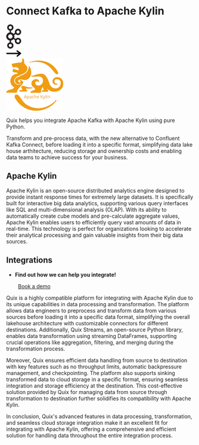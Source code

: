# Connect Kafka to Apache Kylin

<div class="connect-images cards blog-grid-card" markdown>
<div>
<img src="../images/kafka_logo.png" width="40px" />
</div>
<div>
<img src="../images/arrow.svg" width="40px" />
</div>
<div>
<img src="./images/apache-kylin_1.jpg" />
</div>
</div>

Quix helps you integrate Apache Kafka with Apache Kylin using pure Python.

Transform and pre-process data, with the new alternative to Confluent Kafka Connect, before loading it into a specific format, simplifying data lake house arthitecture, reducing storage and ownership costs and enabling data teams to achieve success for your business.

## Apache Kylin

Apache Kylin is an open-source distributed analytics engine designed to provide instant response times for extremely large datasets. It is specifically built for interactive big data analytics, supporting various query interfaces like SQL and multi-dimensional analysis (OLAP). With its ability to automatically create cube models and pre-calculate aggregate values, Apache Kylin enables users to efficiently query vast amounts of data in real-time. This technology is perfect for organizations looking to accelerate their analytical processing and gain valuable insights from their big data sources.

## Integrations

<div class="grid cards" markdown>

- __Find out how we can help you integrate!__

    <a class="md-button md-button--primary" href="https://share.hsforms.com/1iW0TmZzKQMChk0lxd_tGiw4yjw2?__hstc=175542013.2303933fbd746c0ac86d9ccbe9bc9100.1728383268831.1729603416735.1729620918855.31&__hssc=175542013.1.1729620918855&__hsfp=2132701734" target="_blank" style="margin:.5rem;">Book a demo</a>

</div>


Quix is a highly compatible platform for integrating with Apache Kylin due to its unique capabilities in data processing and transformation. The platform allows data engineers to preprocess and transform data from various sources before loading it into a specific data format, simplifying the overall lakehouse architecture with customizable connectors for different destinations. Additionally, Quix Streams, an open-source Python library, enables data transformation using streaming DataFrames, supporting crucial operations like aggregation, filtering, and merging during the transformation process.

Moreover, Quix ensures efficient data handling from source to destination with key features such as no throughput limits, automatic backpressure management, and checkpointing. The platform also supports sinking transformed data to cloud storage in a specific format, ensuring seamless integration and storage efficiency at the destination. This cost-effective solution provided by Quix for managing data from source through transformation to destination further solidifies its compatibility with Apache Kylin.

In conclusion, Quix's advanced features in data processing, transformation, and seamless cloud storage integration make it an excellent fit for integrating with Apache Kylin, offering a comprehensive and efficient solution for handling data throughout the entire integration process.

